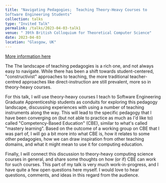 ```yaml
---
title: "Navigating Pedagogies;  Teaching Theory-Heavy Courses to 
Software Engineering Students"
collection: talks
type: "Invited Talk"
permalink: /talks/2023-04-03-talk1
venue: " 39th British Colloquium for Theoretical Computer Science"
date: 2023-04-03
location: "Glasgow, UK"
---
```


[More information here](https://bctcs2023.github.io/)

The The landscape of teaching pedagogies is a rich one, and not always easy to navigate. While there has been a shift towards student-centered, &quot;constructivist&quot; approaches to teaching, the more traditional teacher-centred approaches like direct-instruction are still prevalent, more so in theory-heavy courses.

For this talk, I will use theory-heavy courses I teach to Software Engineering Graduate Apprenticeship students as conduits for exploring this pedagogy landscape, discussing experiences with using a number of teaching instruments along the way. This will lead to the specific pedagogy that I have been converging on (but not able to practice as much as I&apos;d like to) called &quot;Competency-Based Education&quot; (CBE), similar to what&apos;s called &quot;mastery learning&quot;. Based on the outcome of a working group on CBE that I was part of, I will go a bit more into what CBE is, how it relates to some other pedagogies, how we can draw inspiration from other teaching domains, and what it might mean to use it for computing education.

Finally, I will connect this discussion to theory-heavy computing science courses in general, and share some thoughts on how (or if) CBE can work for such courses. This part of my talk is very much work-in-progress, and I have quite a few open questions here myself. I would love to hear questions, comments, and ideas in this regard from the audience.
